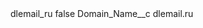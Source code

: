 <?xml version="1.0" encoding="UTF-8"?>
<CustomMetadata xmlns="http://soap.sforce.com/2006/04/metadata" xmlns:xsi="http://www.w3.org/2001/XMLSchema-instance" xmlns:xsd="http://www.w3.org/2001/XMLSchema">
    <label>dlemail_ru</label>
    <protected>false</protected>
    <values>
        <field>Domain_Name__c</field>
        <value xsi:type="xsd:string">dlemail.ru</value>
    </values>
</CustomMetadata>
